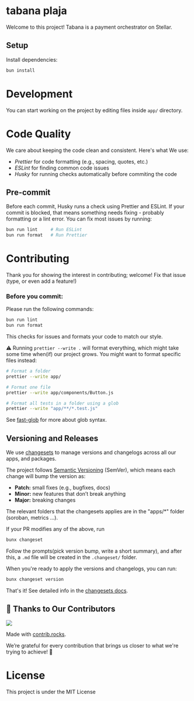 # tabana plaja

Welcome to this project! Tabana is a payment orchestrator on Stellar.

## Setup

Install dependencies:

```bash
bun install
```

# Development

You can start working on the project by editing files inside `app/` directory.

# Code Quality

We care about keeping the code clean and consistent. Here's what We use:

- _Prettier_ for code formatting (e.g., spacing, quotes, etc.)
- _ESLint_ for finding common code issues
- _Husky_ for running checks automatically before commiting the code

## Pre-commit

Before each commit, Husky runs a check using Prettier and ESLint. If your commit is blocked, that means something needs fixing - probably formatting or a lint error.
You can fix most issues by running:

```bash
bun run lint     # Run ESLint
bun run format   # Run Prettier
```

# Contributing

Thank you for showing the interest in contributing; welcome! Fix that issue (type, or even add a feature!)

### Before you commit:

Please run the following commands:

```bash
bun run lint
bun run format
```

This checks for issues and formats your code to match our style.

⚠️ Running `prettier --write .` will format everything, which might take some time when(if) our project grows.
You might want to format specific files instead:

```bash
# Format a folder
prettier --write app/

# Format one file
prettier --write app/components/Button.js

# Format all tests in a folder using a glob
prettier --write "app/**/*.test.js"
```

See [fast-glob](https://github.com/mrmlnc/fast-glob#pattern-syntax) for more about glob syntax.

## Versioning and Releases

We use [changesets](https://github.com/changesets/changesets) to manage versions and changelogs across all our apps, and packages.

The project follows [Semantic Versioning](https://semver.org/) (SemVer), which means each change will bump the version as:

- **Patch:** small fixes (e.g., bugfixes, docs)
- **Minor:** new features that don’t break anything
- **Major:** breaking changes

The relevant folders that the changesets applies are in the "apps/\*" folder (soroban, metrics ...).

If your PR modifies any of the above, run

```bash
bunx changeset
```

Follow the prompts(pick version bump, write a short summary), and after this, a `.md` file will be created in the `.changeset/` folder.

When you're ready to apply the versions and changelogs, you can run:

```bash
bunx changeset version
```

That's it! See detailed info in the [changesets docs](https://github.com/changesets/changesets).

## 🫡 Thanks to Our Contributors

<a href="https://github.com/akkuea/tabana-plaja/graphs/contributors">
  <img src="https://contrib.rocks/image?repo=akkuea/tabana-plaja" />
</a>

Made with [contrib.rocks](https://contrib.rocks).

We’re grateful for every contribution that brings us closer to what we're trying to achieve! 🙌

# License

This project is under the MIT License
